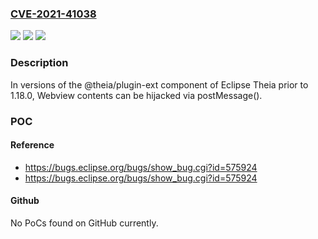 ### [CVE-2021-41038](https://cve.mitre.org/cgi-bin/cvename.cgi?name=CVE-2021-41038)
![](https://img.shields.io/static/v1?label=Product&message=%40theia%2Fplugin-ext&color=blue)
![](https://img.shields.io/static/v1?label=Version&message=%3C%201.18.0%20&color=brighgreen)
![](https://img.shields.io/static/v1?label=Vulnerability&message=CWE-940%3A%20Improper%20Verification%20of%20Source%20of%20a%20Communication%20Channel&color=brighgreen)

### Description

In versions of the @theia/plugin-ext component of Eclipse Theia prior to 1.18.0, Webview contents can be hijacked via postMessage().

### POC

#### Reference
- https://bugs.eclipse.org/bugs/show_bug.cgi?id=575924
- https://bugs.eclipse.org/bugs/show_bug.cgi?id=575924

#### Github
No PoCs found on GitHub currently.

